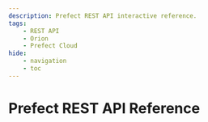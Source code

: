 ```yaml
---
description: Prefect REST API interactive reference.
tags:
    - REST API
    - Orion
    - Prefect Cloud
hide:
    - navigation
    - toc
---
```


# Prefect REST API Reference

<!-- <redoc spec-url='schema.json'></redoc> -->
<div id="redoc-container"></div>
<script src="https://cdn.redoc.ly/redoc/latest/bundles/redoc.standalone.js"> </script>
<script>
Redoc.init('../rest-api/schema.json', {
  scrollYOffset: 50,
}, document.getElementById('redoc-container'))
</script>
